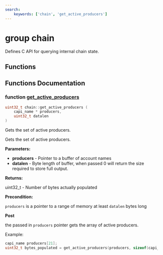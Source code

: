 ```yaml
---
search:
    keywords: ['chain', 'get_active_producers']
---
```


# group chain

Defines C API for querying internal chain state. 
## Functions

## Functions Documentation

### function <a id="gafb1878d4d55d275a1729f44ecc72848a" href="#gafb1878d4d55d275a1729f44ecc72848a">get\_active\_producers</a>

```cpp
uint32_t chain::get_active_producers (
    capi_name * producers,
    uint32_t datalen
)
```

Gets the set of active producers. 

Gets the set of active producers. 

**Parameters:**


* **producers** - Pointer to a buffer of account names 
* **datalen** - Byte length of buffer, when passed 0 will return the size required to store full output.



**Returns:**

uint32\_t - Number of bytes actually populated 




**Precondition:**

`producers` is a pointer to a range of memory at least `datalen` bytes long 




**Post**

the passed in `producers` pointer gets the array of active producers.


Example:

```cpp
capi_name producers[21];
uint32_t bytes_populated = get_active_producers(producers, sizeof(capi_name)*21);
```

 

